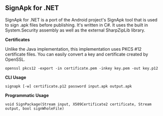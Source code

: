 SignApk for .NET
----------------

SignApk for .NET is a port of the Android project's SignApk tool that is used to sign .apk files
before publishing. It's written in C#. It uses the built in System.Security assembly as well as
the external SharpZipLib library.

**Certificates**

Unlike the Java implementation, this implementation uses PKCS #12 certificate files. You can
easily convert a key and certificate created by OpenSSL.

    openssl pkcs12 -export -in certificate.pem -inkey key.pem -out key.p12

**CLI Usage**

    signapk [-w] certificate.p12 password input.apk output.apk

**Programmatic Usage**

    void SignPackage(Stream input, X509Certificate2 certificate, Stream output, bool signWholeFile)
